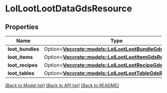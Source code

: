 # LolLootLootDataGdsResource

## Properties

Name | Type | Description | Notes
------------ | ------------- | ------------- | -------------
**loot_bundles** | Option<[**Vec<crate::models::LolLootLootBundleGdsResource>**](LolLootLootBundleGdsResource.md)> |  | [optional]
**loot_items** | Option<[**Vec<crate::models::LolLootLootItemGdsResource>**](LolLootLootItemGdsResource.md)> |  | [optional]
**loot_recipes** | Option<[**Vec<crate::models::LolLootLootRecipeGdsResource>**](LolLootLootRecipeGdsResource.md)> |  | [optional]
**loot_tables** | Option<[**Vec<crate::models::LolLootLootTableGdsResource>**](LolLootLootTableGdsResource.md)> |  | [optional]

[[Back to Model list]](../README.md#documentation-for-models) [[Back to API list]](../README.md#documentation-for-api-endpoints) [[Back to README]](../README.md)


